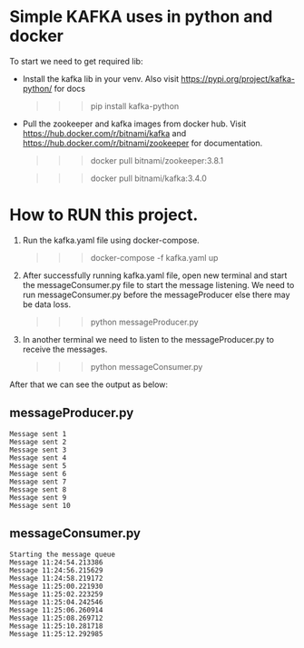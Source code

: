 # Simple KAFKA uses in python and docker

To start we need to get required lib:

- Install the kafka lib in your venv. Also visit https://pypi.org/project/kafka-python/ for docs

  > > > pip install kafka-python

- Pull the zookeeper and kafka images from docker hub. Visit https://hub.docker.com/r/bitnami/kafka and https://hub.docker.com/r/bitnami/zookeeper for documentation.

  > > > docker pull bitnami/zookeeper:3.8.1

  > > > docker pull bitnami/kafka:3.4.0

# How to RUN this project.

1. Run the kafka.yaml file using docker-compose.

   > > > docker-compose -f kafka.yaml up

2. After successfully running kafka.yaml file, open new terminal and start the messageConsumer.py file to start the message listening. We need to run messageConsumer.py before the messageProducer else there may be data loss.

   > > > python messageProducer.py

3. In another terminal we need to listen to the messageProducer.py to receive the messages.

   > > > python messageConsumer.py

After that we can see the output as below:

## messageProducer.py

    Message sent 1
    Message sent 2
    Message sent 3
    Message sent 4
    Message sent 5
    Message sent 6
    Message sent 7
    Message sent 8
    Message sent 9
    Message sent 10

## messageConsumer.py

    Starting the message queue
    Message 11:24:54.213386
    Message 11:24:56.215629
    Message 11:24:58.219172
    Message 11:25:00.221930
    Message 11:25:02.223259
    Message 11:25:04.242546
    Message 11:25:06.260914
    Message 11:25:08.269712
    Message 11:25:10.281718
    Message 11:25:12.292985
